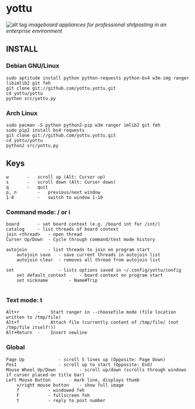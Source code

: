 # yottu


![alt tag](https://raw.github.com/yottu/yottu/master/screenshot.png)
_imageboard appliances for professional shitposting in an enterprise environment_



## INSTALL
### Debian GNU/Linux
```
sudo aptitude install python python-requests python-bs4 w3m-img ranger libimlib2 git feh
git clone git://github.com/yottu.yottu.git
cd yottu/yottu
python src/yottu.py
```

### Arch Linux
```
sudo pacman -S python python2-pip w3m ranger imlib2 git feh
sudo pip2 install bs4 requests
git clone git://github.com/yottu.yottu.git
cd yottu/yottu
python2 src/yottu.py
```

## Keys
```
w 		- 	scroll up (Alt: Cursor up)
s 		- 	scroll down (Alt: Curser down)
q 		-	quit
p, n 		- 	previous/next window
1-0 		-	switch to window 1-10
```

### Command mode: / or i
```
board 		- set board context (e.g. /board int for /int/)
catalog 	- list threads of board context
join <thread>	- open thread
Curser Up/Down 	- Cycle through command/text mode history

autojoin 		- list threads to join on program start
	autojoin save 	- save current threads in autojoin list
	autojoin clear	- removes all thread from autojoin list
	
set 				- lists options saved in ~/.config/yottu/config
	set default_context 	- board context on program start
	set nickname 		- Name#Trip
	
```

### Text mode: t
```
Alt+r 		-	 Start ranger in --choosefile mode (file location written to /tmp/file)
Alt+f 		- 	 Attach file (currently content of /tmp/file/ (not /tmp/file itself!))
Alt+Return 	-	 Insert newline
```

### Global
```
Page Up 			- scroll 5 lines up (Opposite: Page Down)
Pos1				- scroll up to start (Opposite: End)
Mouse Wheel Up/Down 		- scroll up/down (scrolls through windows if curser placed on title bar)
Left Mouse Button 		- mark line, displays thumb 
	v/right mouse button 	- show full image
	f 			- windowed feh
	F 			- fullscreen feh
	t 			- reply to post number
```

